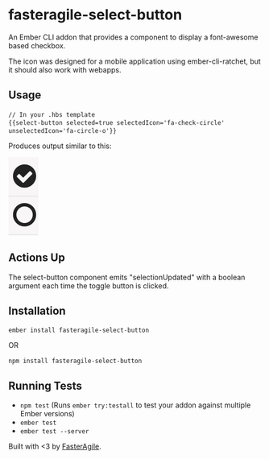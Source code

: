 # fasteragile-select-button

An Ember CLI addon that provides a component to display a font-awesome based checkbox.

The icon was designed for a mobile application using ember-cli-ratchet, but
it should also work with webapps.

## Usage

```
// In your .hbs template
{{select-button selected=true selectedIcon='fa-check-circle' unselectedIcon='fa-circle-o'}}
```
Produces output similar to this:

![checkboxes](https://raw.githubusercontent.com/fasteragile/fasteragile-select-button/master/vendor/fasteragile-select-button-example.png)

## Actions Up

The select-button component emits "selectionUpdated" with a boolean argument
each time the toggle button is clicked.

## Installation

```
ember install fasteragile-select-button
```

OR

```
npm install fasteragile-select-button
```

## Running Tests

* `npm test` (Runs `ember try:testall` to test your addon against multiple Ember versions)
* `ember test`
* `ember test --server`

Built with <3 by [FasterAgile](http://www.fasteragile.com).

